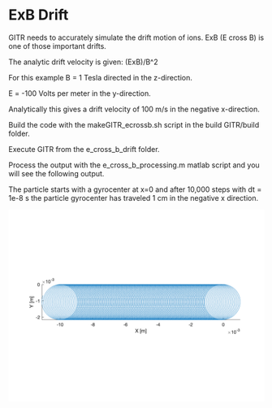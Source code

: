 # ExB Drift
GITR needs to accurately simulate the drift motion of ions. ExB (E cross B) is one of those important drifts.

The analytic drift velocity is given: (ExB)/B^2

For this example B = 1 Tesla directed in the z-direction.

E = -100 Volts per meter in the y-direction.

Analytically this gives a drift velocity of 100 m/s in the negative x-direction.

Build the code with the makeGITR_ecrossb.sh script in the build GITR/build folder.

Execute GITR from the e_cross_b_drift folder.

Process the output with the e_cross_b_processing.m matlab script and you will see the following output.

The particle starts with a gyrocenter at x=0 and after 10,000 steps with dt = 1e-8 s the particle gyrocenter has traveled 1 cm in the negative x direction.

![Particle Track](track.png)
